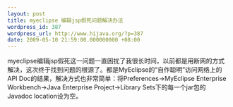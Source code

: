 ```yaml
---
layout: post
title: myeclipse 编辑jsp假死问题解决办法
wordpress_id: 387
wordpress_url: http://www.hijava.org/?p=387
date: 2009-05-10 21:59:00.000000000 +08:00
---
```

myeclipse编辑jsp假死这一问题一直困扰了我很长时间，以前都是用断网的方式解决，这次终于找到问题的根源了。都是MyEclipse的“自作聪明”访问网络上的API Doc的结果，解决方式也非常简单：将Preferences-&gt;MyEclipse Enterprise Workbench-&gt;Java Enterprise Project-&gt;Library Sets下的每一个jar包的Javadoc location设为空。
